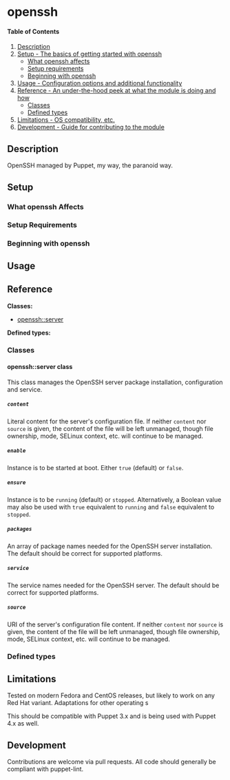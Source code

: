# openssh

#### Table of Contents

1. [Description](#description)
1. [Setup - The basics of getting started with openssh](#setup)
    * [What openssh affects](#what-openssh-affects)
    * [Setup requirements](#setup-requirements)
    * [Beginning with openssh](#beginning-with-openssh)
1. [Usage - Configuration options and additional functionality](#usage)
1. [Reference - An under-the-hood peek at what the module is doing and how](#reference)
    * [Classes](#classes)
    * [Defined types](#defined-types)
1. [Limitations - OS compatibility, etc.](#limitations)
1. [Development - Guide for contributing to the module](#development)

## Description

OpenSSH managed by Puppet, my way, the paranoid way.

## Setup

### What openssh Affects

### Setup Requirements

### Beginning with openssh

## Usage

## Reference

**Classes:**

* [openssh::server](#opensshserver-class)

**Defined types:**


### Classes

#### openssh::server class

This class manages the OpenSSH server package installation, configuration and service.

##### `content`
Literal content for the server's configuration file.  If neither `content` nor `source` is given, the content of the file will be left unmanaged, though file ownership, mode, SELinux context, etc. will continue to be managed.

##### `enable`
Instance is to be started at boot.  Either `true` (default) or `false`.

##### `ensure`
Instance is to be `running` (default) or `stopped`.  Alternatively, a Boolean value may also be used with `true` equivalent to `running` and `false` equivalent to `stopped`.

##### `packages`
An array of package names needed for the OpenSSH server installation.  The default should be correct for supported platforms.

##### `service`
The service names needed for the OpenSSH server.  The default should be correct for supported platforms.

##### `source`
URI of the server's configuration file content.  If neither `content` nor `source` is given, the content of the file will be left unmanaged, though file ownership, mode, SELinux context, etc. will continue to be managed.


### Defined types


## Limitations

Tested on modern Fedora and CentOS releases, but likely to work on any Red Hat variant.  Adaptations for other operating s

This should be compatible with Puppet 3.x and is being used with Puppet 4.x as
well.

## Development

Contributions are welcome via pull requests.  All code should generally be compliant with puppet-lint.
